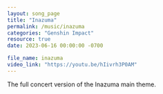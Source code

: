 ```yaml
---
layout: song_page
title: "Inazuma"
permalink: /music/inazuma
categories: "Genshin Impact"
resource: true
date: 2023-06-16 00:00:00 -0700

file_name: inazuma
video_link: "https://youtu.be/hIivrh3P0AM"
---
```


The full concert version of the Inazuma main theme.